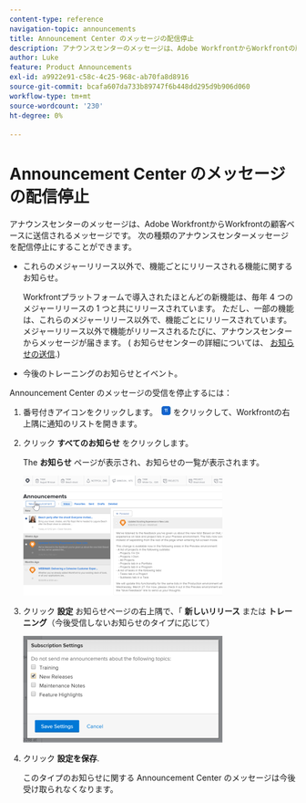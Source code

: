 ```yaml
---
content-type: reference
navigation-topic: announcements
title: Announcement Center のメッセージの配信停止
description: アナウンスセンターのメッセージは、Adobe WorkfrontからWorkfrontの顧客ベースに送信されるメッセージです。 Announcement Center のメッセージを配信停止にすることができます。
author: Luke
feature: Product Announcements
exl-id: a9922e91-c58c-4c25-968c-ab70fa8d8916
source-git-commit: bcafa607da733b89747f6b448dd295d9b906d060
workflow-type: tm+mt
source-wordcount: '230'
ht-degree: 0%

---
```


# Announcement Center のメッセージの配信停止

アナウンスセンターのメッセージは、Adobe WorkfrontからWorkfrontの顧客ベースに送信されるメッセージです。 次の種類のアナウンスセンターメッセージを配信停止にすることができます。

* これらのメジャーリリース以外で、機能ごとにリリースされる機能に関するお知らせ。

  Workfrontプラットフォームで導入されたほとんどの新機能は、毎年 4 つのメジャーリリースの 1 つと共にリリースされています。 ただし、一部の機能は、これらのメジャーリリース以外で、機能ごとにリリースされています。 メジャーリリース以外で機能がリリースされるたびに、アナウンスセンターからメッセージが届きます。 ( お知らせセンターの詳細については、 [お知らせの送信](../../administration-and-setup/get-started-wf-administration/view-send-announcements.md).)

* 今後のトレーニングのお知らせとイベント。

Announcement Center のメッセージの受信を停止するには：

1. 番号付きアイコンをクリックします。 ![](assets/notifications-icon-jewel.jpg) をクリックして、Workfrontの右上隅に通知のリストを開きます。
1. クリック **すべてのお知らせ** をクリックします。

   The **お知らせ** ページが表示され、お知らせの一覧が表示されます。

   ![](assets/announcements-page-qs-350x210.png)

1. クリック **設定** お知らせページの右上隅で、「 **新しいリリース** または **トレーニング**（今後受信しないお知らせのタイプに応じて）

   ![](assets/announcementcenter-settings-350x187.png)

1. クリック **設定を保存**.

   このタイプのお知らせに関する Announcement Center のメッセージは今後受け取られなくなります。
